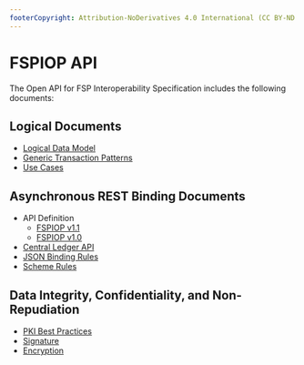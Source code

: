 ```yaml
---
footerCopyright: Attribution-NoDerivatives 4.0 International (CC BY-ND 4.0) | Ericsson, Huawei, Mahindra-Comviva, Telepin, and the Bill & Melinda Gates Foundation
---
```


# FSPIOP API

The Open API for FSP Interoperability Specification includes the following documents:

## Logical Documents

* [Logical Data Model](./logical-data-model.md)
* [Generic Transaction Patterns](./generic-transaction-patterns.md)
* [Use Cases](./use-cases.md)
  
## Asynchronous REST Binding Documents

* API Definition
  * [FSPIOP v1.1](./v1.1/api-definition.md)
  * [FSPIOP v1.0](./v1.0/api-definition.md)
* [Central Ledger API](#central-ledger-api)
* [JSON Binding Rules](#json-binding-rules)
* [Scheme Rules](./scheme-rules.md)
  
## Data Integrity, Confidentiality, and Non-Repudiation

* [PKI Best Practices](./pki-best-practices.md)
* [Signature](./v1.1/signature.md)
* [Encryption](./v1.1/encryption.md)
